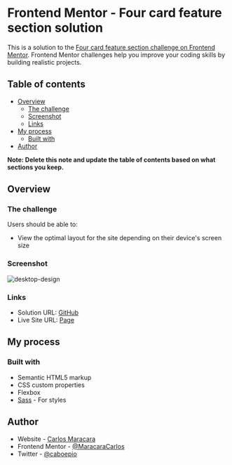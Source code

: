 # Frontend Mentor - Four card feature section solution

This is a solution to the [Four card feature section challenge on Frontend Mentor](https://www.frontendmentor.io/challenges/four-card-feature-section-weK1eFYK). Frontend Mentor challenges help you improve your coding skills by building realistic projects. 

## Table of contents

- [Overview](#overview)
  - [The challenge](#the-challenge)
  - [Screenshot](#screenshot)
  - [Links](#links)
- [My process](#my-process)
  - [Built with](#built-with)
- [Author](#author)


**Note: Delete this note and update the table of contents based on what sections you keep.**

## Overview

### The challenge

Users should be able to:

- View the optimal layout for the site depending on their device's screen size

### Screenshot

![desktop-design](https://github.com/MaracaraCarlos/Four-card-feature-section/assets/113530553/0fc66c87-2477-42d3-bfef-60b07035e62c)

### Links

- Solution URL: [GitHub](https://github.com/MaracaraCarlos/Four-card-feature-section)
- Live Site URL: [Page](https://maracaracarlos.github.io/Four-card-feature-section/)

## My process

### Built with

- Semantic HTML5 markup
- CSS custom properties
- Flexbox
- [Sass](https://sass-lang.com/) - For styles


## Author

- Website - [Carlos Maracara](https://link-profile-maracara.netlify.app/)
- Frontend Mentor - [@MaracaraCarlos](https://www.frontendmentor.io/profile/MaracaraCarlos)
- Twitter - [@caboepio](https://twitter.com/caboepio)
